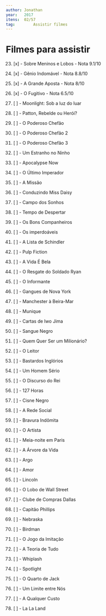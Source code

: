```yaml
---
author: Jonathan
year:   2017
itens: 	02/57
tag: 		Assistir filmes
---
```


# Filmes para assistir

23. [x] - Sobre Meninos e Lobos 		- Nota 9.1/10
18. [x] - Gênio Indomável 					- Nota 8.8/10
52. [x] - A Grande Aposta 					- Nota 8/10
16. [x] - O Fugitivo 								- Nota 6.5/10

01. [ ] - Moonlight: Sob a luz do luar
02. [ ] - Patton, Rebelde ou Herói?
03. [ ] - O Poderoso Chefão
04. [ ] - O Poderoso Chefão 2
05. [ ] - O Poderoso Chefão 3
06. [ ] - Um Estranho no Ninho
07. [ ] - Apocalypse Now
08. [ ] - O Último Imperador
09. [ ] - A Missão
10. [ ] - Conduzindo Miss Daisy
11. [ ] - Campo dos Sonhos
12. [ ] - Tempo de Despertar
13. [ ] - Os Bons Companheiros
14. [ ] - Os imperdoáveis
15. [ ] - A Lista de Schindler
17. [ ] - Pulp Fiction
19. [ ] - A Vida É Bela
20. [ ] - O Resgate do Soldado Ryan
21. [ ] - O Informante
22. [ ] - Gangues de Nova York
24. [ ] - Manchester à Beira-Mar
25. [ ] - Munique
26. [ ] - Cartas de Iwo Jima
27. [ ] - Sangue Negro
28. [ ] - Quem Quer Ser um Milionário?
29. [ ] - O Leitor
30. [ ] - Bastardos Inglórios
31. [ ] - Um Homem Sério
32. [ ] - O Discurso do Rei
33. [ ] - 127 Horas
34. [ ] - Cisne Negro
35. [ ] - A Rede Social
36. [ ] - Bravura Indômita
37. [ ] - O Artista
38. [ ] - Meia-noite em Paris
39. [ ] - A Árvore da Vida
40. [ ] - Argo
41. [ ] - Amor
42. [ ] - Lincoln
43. [ ] - O Lobo de Wall Street
44. [ ] - Clube de Compras Dallas
45. [ ] - Capitão Phillips
46. [ ] - Nebraska
47. [ ] - Birdman
48. [ ] - O Jogo da Imitação
49. [ ] - A Teoria de Tudo
50. [ ] - Whiplash
51. [ ] - Spotlight
53. [ ] - O Quarto de Jack
54. [ ] - Um Limite entre Nós
55. [ ] - A Qualquer Custo 
56. [ ] - La La Land
